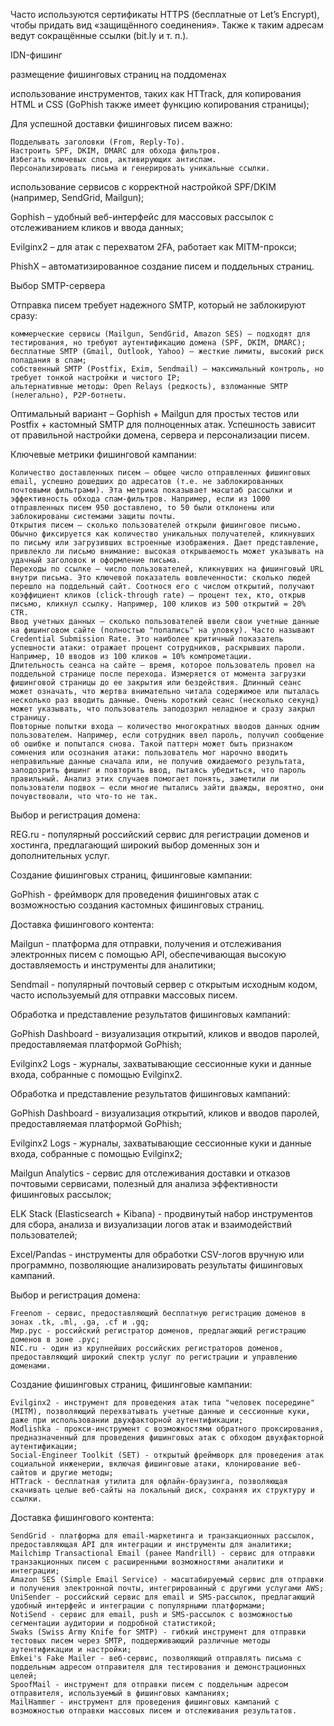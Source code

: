 
Часто используются сертификаты HTTPS (бесплатные от Let’s Encrypt), чтобы придать вид «защищённого соединения». Также к таким адресам ведут сокращённые ссылки (bit.ly и т. п.).

IDN-фишинг

размещение фишинговых страниц на поддоменах

использование инструментов, таких как HTTrack, для копирования HTML и CSS (GoPhish также имеет функцию копирования страницы);

Для успешной доставки фишинговых писем важно:

    Подделывать заголовки (From, Reply-To).
    Настроить SPF, DKIM, DMARC для обхода фильтров.
    Избегать ключевых слов, активирующих антиспам.
    Персонализировать письма и генерировать уникальные ссылки.

использование сервисов с корректной настройкой SPF/DKIM (например, SendGrid, Mailgun);

Gophish – удобный веб-интерфейс для массовых рассылок с отслеживанием кликов и ввода данных;

Evilginx2 – для атак с перехватом 2FA, работает как MITM-прокси;

PhishX – автоматизированное создание писем и поддельных страниц.


Выбор SMTP-сервера

Отправка писем требует надежного SMTP, который не заблокируют сразу:

    коммерческие сервисы (Mailgun, SendGrid, Amazon SES) – подходят для тестирования, но требуют аутентификацию домена (SPF, DKIM, DMARC);
    бесплатные SMTP (Gmail, Outlook, Yahoo) – жесткие лимиты, высокий риск попадания в спам;
    собственный SMTP (Postfix, Exim, Sendmail) – максимальный контроль, но требует тонкой настройки и чистого IP;
    альтернативные методы: Open Relays (редкость), взломанные SMTP (нелегально), P2P-ботнеты.

Оптимальный вариант – Gophish + Mailgun для простых тестов или Postfix + кастомный SMTP для полноценных атак. Успешность зависит от правильной настройки домена, сервера и персонализации писем.

Ключевые метрики фишинговой кампании:

    Количество доставленных писем – общее число отправленных фишинговых email, успешно дошедших до адресатов (т.е. не заблокированных почтовыми фильтрами). Эта метрика показывает масштаб рассылки и эффективность обхода спам-фильтров. Например, если из 1000 отправленных писем 950 доставлено, то 50 были отклонены или заблокированы системами защиты почты.
    Открытия писем – сколько пользователей открыли фишинговое письмо. Обычно фиксируется как количество уникальных получателей, кликнувших по письму или загрузивших встроенные изображения. Дает представление, привлекло ли письмо внимание: высокая открываемость может указывать на удачный заголовок и оформление письма.
    Переходы по ссылке – число пользователей, кликнувших на фишинговый URL внутри письма. Это ключевой показатель вовлеченности: сколько людей перешло на поддельный сайт. Соотнося его с числом открытий, получают коэффициент кликов (click-through rate) – процент тех, кто, открыв письмо, кликнул ссылку. Например, 100 кликов из 500 открытий = 20% CTR.
    Ввод учетных данных – сколько пользователей ввели свои учетные данные на фишинговом сайте (полностью "попались" на уловку). Часто называют Credential Submission Rate. Это наиболее критичный показатель успешности атаки: отражает процент сотрудников, раскрывших пароли. Например, 10 вводов из 100 кликов = 10% компрометации.
    Длительность сеанса на сайте – время, которое пользователь провел на поддельной странице после перехода. Измеряется от момента загрузки фишинговой страницы до ее закрытия или бездействия. Длинный сеанс может означать, что жертва внимательно читала содержимое или пыталась несколько раз вводить данные. Очень короткий сеанс (несколько секунд) может указывать, что пользователь заподозрил неладное и сразу закрыл страницу.
    Повторные попытки входа – количество многократных вводов данных одним пользователем. Например, если сотрудник ввел пароль, получил сообщение об ошибке и попытался снова. Такой паттерн может быть признаком сомнения или осознания атаки: пользователь мог нарочно вводить неправильные данные сначала или, не получив ожидаемого результата, заподозрить фишинг и повторить ввод, пытаясь убедиться, что пароль правильный. Анализ этих случаев помогает понять, заметили ли пользователи подвох – если многие пытались зайти дважды, вероятно, они почувствовали, что что-то не так.


Выбор и регистрация домена:

REG.ru - популярный российский сервис для регистрации доменов и хостинга, предлагающий широкий выбор доменных зон и дополнительных услуг.

Создание фишинговых страниц, фишинговые кампании:

GoPhish - фреймворк для проведения фишинговых атак с возможностью создания кастомных фишинговых страниц.

Доставка фишингового контента:

Mailgun - платформа для отправки, получения и отслеживания электронных писем с помощью API, обеспечивающая высокую доставляемость и инструменты для аналитики;

Sendmail - популярный почтовый сервер с открытым исходным кодом, часто используемый для отправки массовых писем.

Обработка и представление результатов фишинговых кампаний:

GoPhish Dashboard - визуализация открытий, кликов и вводов паролей, предоставляемая платформой GoPhish;

Evilginx2 Logs - журналы, захватывающие сессионные куки и данные входа, собранные с помощью Evilginx2.

Обработка и представление результатов фишинговых кампаний:

GoPhish Dashboard - визуализация открытий, кликов и вводов паролей, предоставляемая платформой GoPhish;

Evilginx2 Logs - журналы, захватывающие сессионные куки и данные входа, собранные с помощью Evilginx2;

Mailgun Analytics - сервис для отслеживания доставки и отказов почтовыми сервисами, полезный для анализа эффективности фишинговых рассылок;

ELK Stack (Elasticsearch + Kibana) - продвинутый набор инструментов для сбора, анализа и визуализации логов атак и взаимодействий пользователей;

Excel/Pandas - инструменты для обработки CSV-логов вручную или программно, позволяющие анализировать результаты фишинговых кампаний.


Выбор и регистрация домена:

    Freenom - cервис, предоставляющий бесплатную регистрацию доменов в зонах .tk, .ml, .ga, .cf и .gq;
    Мир.рус - российский регистратор доменов, предлагающий регистрацию доменов в зоне .рус;
    NIC.ru - один из крупнейших российских регистраторов доменов, предоставляющий широкий спектр услуг по регистрации и управлению доменами.

Создание фишинговых страниц, фишинговые кампании:

    Evilginx2 - инструмент для проведения атак типа "человек посередине" (MITM), позволяющий перехватывать учетные данные и сессионные куки, даже при использовании двухфакторной аутентификации;
    Modlishka - прокси-инструмент с возможностями обратного проксирования, предназначенный для проведения фишинговых атак с обходом двухфакторной аутентификации;
    Social-Engineer Toolkit (SET) - открытый фреймворк для проведения атак социальной инженерии, включая фишинговые атаки, клонирование веб-сайтов и другие методы;
    HTTrack - бесплатная утилита для офлайн-браузинга, позволяющая скачивать целые веб-сайты на локальный диск, сохраняя их структуру и ссылки.

Доставка фишингового контента:

    SendGrid - платформа для email-маркетинга и транзакционных рассылок, предоставляющая API для интеграции и инструменты для аналитики;
    Mailchimp Transactional Email (ранее Mandrill) - сервис для отправки транзакционных писем с расширенными возможностями аналитики и интеграции;
    Amazon SES (Simple Email Service) - масштабируемый сервис для отправки и получения электронной почты, интегрированный с другими услугами AWS;
    UniSender - российский сервис для email и SMS-рассылок, предлагающий удобный интерфейс и интеграции с популярными платформами;
    NotiSend - сервис для email, push и SMS-рассылок с возможностью сегментации аудитории и подробной статистикой;
    Swaks (Swiss Army Knife for SMTP) - гибкий инструмент для отправки тестовых писем через SMTP, поддерживающий различные методы аутентификации и настройки;
    Emkei's Fake Mailer - веб-сервис, позволяющий отправлять письма с поддельным адресом отправителя для тестирования и демонстрационных целей;
    SpoofMail - инструмент для отправки писем с поддельным адресом отправителя, используемый в фишинговых кампаниях;
    MailHammer - инструмент для проведения фишинговых кампаний с возможностью отправки массовых писем и отслеживания результатов.
